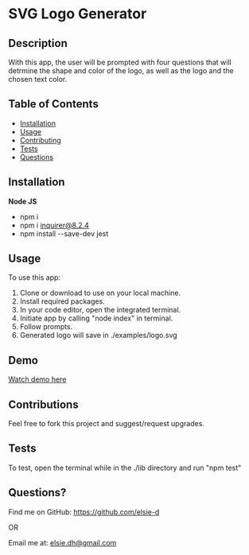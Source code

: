 # SVG Logo Generator


## Description
With this app, the user will be prompted with four questions that will detrmine the shape and color of the logo, as well as the logo and the chosen text color.
        
## Table of Contents
        
- [Installation](#installation)
- [Usage](#usage)
- [Contributing](#contributions)
- [Tests](#tests)
- [Questions](#questions)
        
## Installation
**Node JS**
- npm i 
- npm i inquirer@8.2.4
- npm install --save-dev jest
        
        
## Usage
To use this app: 
1. Clone or download to use on your local machine. 
2. Install required packages. 
3. In your code editor, open the integrated terminal.
4. Initiate app by calling "node index" in terminal.
5. Follow prompts.
6. Generated logo will save in ./examples/logo.svg

## Demo
[Watch demo here](https://drive.google.com/file/d/1Wsq1qSsdfaMiynZHEx5UICZBV20xoG4I/view)
        
## Contributions
Feel free to fork this project and suggest/request upgrades.
        
## Tests
To test, open the terminal while in the ./lib directory and run "npm test"
        

## Questions?
Find me on GitHub: <a href="https://github.com/elsie-d" target="_blank">https://github.com/elsie-d</a>
        
OR
        
Email me at: <a href="mailto:elsie.dh@gmail.com" target="_blank">elsie.dh@gmail.com</a>  
